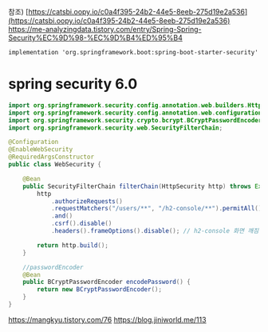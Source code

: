 참조) 
[https://catsbi.oopy.io/c0a4f395-24b2-44e5-8eeb-275d19e2a536](https://catsbi.oopy.io/c0a4f395-24b2-44e5-8eeb-275d19e2a536)
https://me-analyzingdata.tistory.com/entry/Spring-Spring-Security%EC%9D%98-%EC%9D%B4%ED%95%B4

```
implementation 'org.springframework.boot:spring-boot-starter-security'
```

# spring security 6.0
```java
import org.springframework.security.config.annotation.web.builders.HttpSecurity;
import org.springframework.security.config.annotation.web.configuration.EnableWebSecurity;
import org.springframework.security.crypto.bcrypt.BCryptPasswordEncoder;
import org.springframework.security.web.SecurityFilterChain;

@Configuration
@EnableWebSecurity
@RequiredArgsConstructor
public class WebSecurity {

    @Bean
    public SecurityFilterChain filterChain(HttpSecurity http) throws Exception {
        http
            .authorizeRequests()
            .requestMatchers("/users/**", "/h2-console/**").permitAll()
            .and()
            .csrf().disable()
            .headers().frameOptions().disable(); // h2-console 화면 깨짐

        return http.build();
    }

    //passwordEncoder
    @Bean
    public BCryptPasswordEncoder encodePassword() {
        return new BCryptPasswordEncoder();
    }
}
```


https://mangkyu.tistory.com/76
https://blog.jiniworld.me/113

